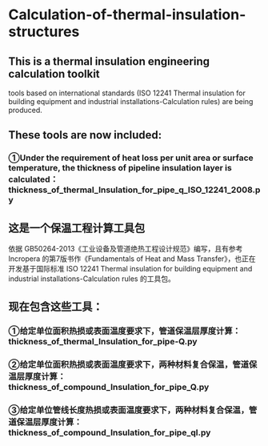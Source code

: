 # Calculation-of-thermal-insulation-structures
## This is a thermal insulation engineering calculation toolkit
tools based on international standards (ISO 12241 Thermal insulation for building equipment and industrial installations-Calculation rules) are being produced.
## These tools are now included:
### ①Under the requirement of heat loss per unit area or surface temperature, the thickness of pipeline insulation layer is calculated：thickness_of_thermal_Insulation_for_pipe_q_ISO_12241_2008.py

## 这是一个保温工程计算工具包
依据 GB50264-2013《工业设备及管道绝热工程设计规范》编写，且有参考 Incropera 的第7版书作《Fundamentals of Heat and Mass Transfer》，也正在开发基于国际标准 ISO 12241 Thermal insulation for building equipment and industrial installations-Calculation rules 的工具包。
## 现在包含这些工具：
### ①给定单位面积热损或表面温度要求下，管道保温层厚度计算：thickness_of_thermal_Insulation_for_pipe-Q.py
### ②给定单位面积热损或表面温度要求下，两种材料复合保温，管道保温层厚度计算：thickness_of_compound_Insulation_for_pipe_Q.py
### ③给定单位管线长度热损或表面温度要求下，两种材料复合保温，管道保温层厚度计算：thickness_of_compound_Insulation_for_pipe_ql.py
